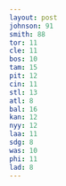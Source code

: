 ```yaml
---
layout: post
johnson: 91
smith: 88
tor: 11
cle: 11
bos: 10
tam: 15
pit: 12
cin: 11
stl: 13
atl: 8
bal: 16
kan: 12
nyy: 12
laa: 11
sdg: 8
was: 10
phi: 11
lad: 8
---
```

